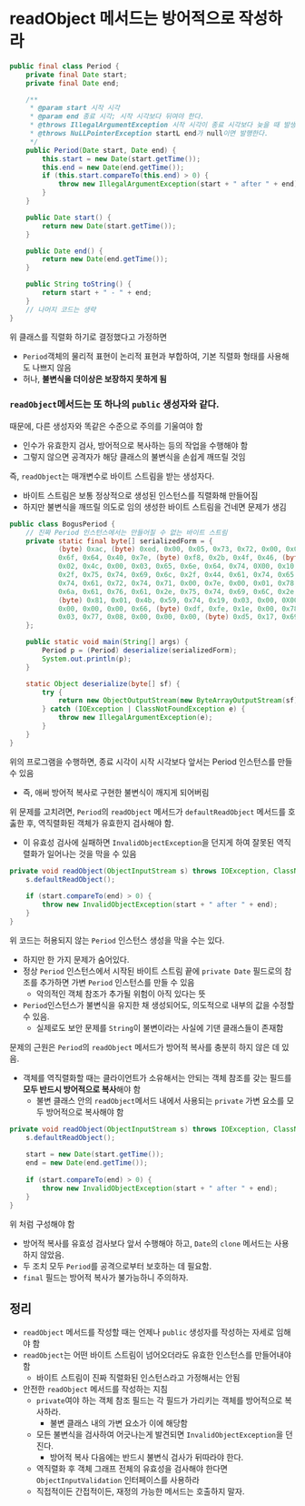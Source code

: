 # readObject 메서드는 방어적으로 작성하라

```java
public final class Period {
    private final Date start;
    private final Date end;

    /**
     * @param start 시작 시각
     * @param end 종료 시각; 시작 시각보다 뒤여야 한다.
     * @throws IllegalArgumentException 시작 시각이 종료 시각보다 늦을 때 발생한다.
     * @throws NuLLPointerException startL end가 null이면 발행한다.
     */
    public Period(Date start, Date end) {
        this.start = new Date(start.getTime());
        this.end = new Date(end.getTime());
        if (this.start.compareTo(this.end) > 0) {
            throw new IllegalArgumentException(start + " after " + end);
        }
    }

    public Date start() {
        return new Date(start.getTime());
    }

    public Date end() {
        return new Date(end.getTime());
    }

    public String toString() {
        return start + " - " + end; 
    }
    // 나머지 코드는 생략
}
```

위 클래스를 직렬화 하기로 결정했다고 가정하면 
- `Period`객체의 물리적 표현이 논리적 표현과 부합하여, 기본 직렬화 형태를 사용해도 나쁘지 않음 
- 허나, **불변식을 더이상은 보장하지 못하게 됨**

### `readObject`메서드는 또 하나의 `public` 생성자와 같다.
때문에, 다른 생성자와 똑같은 수준으로 주의를 기울여야 함 
- 인수가 유효한지 검사, 방어적으로 복사하는 등의 작업을 수행해야 함 
- 그렇지 않으면 공격자가 해당 클래스의 불변식을 손쉽게 깨뜨릴 것임 


즉, `readObject`는 매개변수로 바이트 스트림을 받는 생성자다. 
- 바이트 스트림은 보통 정상적으로 생성된 인스턴스를 직렬화해 만들어짐
- 하지만 불변식을 깨뜨릴 의도로 임의 생성한 바이트 스트림을 건네면 문제가 생김

```java
public class BogusPeriod {
    // 진짜 Period 인스턴스에서는 만들어질 수 없는 바이트 스트림 
    private static final byte[] serializedForm = {
            (byte) 0xac, (byte) 0xed, 0x00, 0x05, 0x73, 0x72, 0x00, 0x06, 0x50, 0x65, 0x72, 0x69,
            0x6f, 0x64, 0x40, 0x7e, (byte) 0xf8, 0x2b, 0x4f, 0x46, (byte) 0xc0, (byte) 0xf4, 0x02, 0x00,
            0x02, 0x4c, 0x00, 0x03, 0x65, 0x6e, 0x64, 0x74, 0X00, 0x10, 0X4C, 0x6a, 0x61, 0x76, 0x61,
            0x2f, 0x75, 0x74, 0x69, 0x6c, 0x2f, 0x44, 0x61, 0x74, 0x65, 0x3b, 0x4c, 0x00, 0x05, 0x73,
            0x74, 0x61, 0x72, 0x74, 0x71, 0x00, 0x7e, 0x00, 0x01, 0x78, 0x70, 0x73, 0x72, 0x00, 0x0e,
            0x6a, 0x61, 0x76, 0x61, 0x2e, 0x75, 0x74, 0x69, 0x6C, 0x2e, 0x44, 0x61, 0x74, 0x65, 0x68, 0xa,
            (byte) 0x81, 0x01, 0x4b, 0x59, 0x74, 0x19, 0x03, 0x00, 0X00, 0x78, 0x70, 0x77, 0x08,
            0x00, 0x00, 0x00, 0x66, (byte) 0xdf, 0xfe, 0x1e, 0x00, 0x78, 0x73, 0x71, 0x00, 0x7e, 0x00,
            0x03, 0x77, 0x08, 0x00, 0x00, 0x00, (byte) 0xd5, 0x17, 0x69, 0X22, 0x00, 0x78
    };

    public static void main(String[] args) {
        Period p = (Period) deserialize(serializedForm);
        System.out.println(p);
    }

    static Object deserialize(byte[] sf) {
        try {
            return new ObjectOutputStream(new ByteArrayOutputStream(sf)).readObject();
        } catch (IOException | ClassNotFoundException e) {
            throw new IllegalArgumentException(e);
        }
    }
}
```

위의 프로그램을 수행하면, 종료 시각이 시작 시각보다 앞서는 Period 인스턴스를 만들 수 있음
- 즉, 애써 방어적 복사로 구현한 불변식이 깨지게 되어버림

위 문제를 고치려면, `Period`의 `readObject` 메서드가 `defaultReadObject` 메서드를 호춣한 후, 역직렬화된 객체가 유효한지 검사해야 함.
- 이 유효성 검사에 실패하면 `InvalidObjectException`을 던지게 하여 잘못된 역직렬화가 일어나는 것을 막을 수 있음

```java
private void readObject(ObjectInputStream s) throws IOException, ClassNotFoundException {
    s.defaultReadObject();
    
    if (start.compareTo(end) > 0) {
        throw new InvalidObjectException(start + " after " + end);    
    }
}
```

위 코드는 허용되지 않는 `Period` 인스턴스 생성을 막을 수는 있다. 
- 하지만 한 가지 문제가 숨어있다.
- 정상 `Period` 인스턴스에서 시작된 바이트 스트림 끝에 `private Date` 필드로의 참조를 추가하면 가변 `Period` 인스턴스를 만들 수 있음 
  - 악의적인 객체 참조가 추가될 위험이 아직 있다는 뜻 
- `Period`인스턴스가 불변식을 유지한 채 생성되어도, 의도적으로 내부의 값을 수정할 수 있음. 
  - 실제로도 보안 문제를 `String`이 불변이라는 사실에 기댄 클래스들이 존재함 


문제의 근원은 `Period`의 `readObject` 메서드가 방어적 복사를 충분히 하지 않은 데 있음. 
- 객체를 역직렬화할 때는 클라이언트가 소유해서는 안되는 객체 참조를 갖는 필드를 **모두 반드시 방어적으로 복사**해야 함 
  - 불변 클래스 안의 `readObject`메서드 내에서 사용되는 `private` 가변 요소를 모두 방어적으로 복사해야 함

```java
private void readObject(ObjectInputStream s) throws IOException, ClassNotFoundException {
    s.defaultReadObject();
    
    start = new Date(start.getTime());
    end = new Date(end.getTime());
    
    if (start.compareTo(end) > 0) {
        throw new InvalidObjectException(start + " after " + end);    
    }
}
```

위 처럼 구성해야 함 
- 방어적 복사를 유효성 검사보다 앞서 수행해야 하고, `Date`의 `clone` 메서드는 사용하지 않았음. 
- 두 조치 모두 `Period`를 공격으로부터 보호하는 데 필요함.
- `final` 필드는 방어적 복사가 불가능하니 주의하자. 


## 정리 
- `readObject` 메서드를 작성할 때는 언제나 `public` 생성자를 작성하는 자세로 임해야 함
- `readObject`는 어떤 바이트 스트림이 넘어오더라도 유효한 인스턴스를 만들어내야 함 
  - 바이트 스트림이 진짜 직렬화된 인스턴스라고 가정해서는 안됨 
- 안전한 `readObject` 메서드를 작성하는 지침
  - `private`여야 하는 객체 참조 필드는 각 필드가 가리키는 객체를 방어적으로 복사하라. 
    - 불변 클래스 내의 가변 요소가 이에 해당함
  - 모든 불변식을 검사하여 어긋나는게 발견되면 `InvalidObjectException`을 던진다.
    - 방어적 복사 다음에는 반드시 불변식 검사가 뒤따라야 한다.
  - 역직렬화 후 객체 그래프 전체의 유효성을 검사해야 한다면 `ObjectInputValidation` 인터페이스를 사용하라 
  - 직접적이든 간접적이든, 재정의 가능한 메서드는 호출하지 말자.
